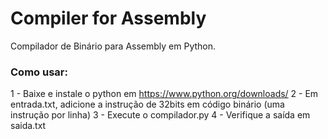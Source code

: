 # Compiler for Assembly
Compilador de Binário para Assembly em Python.

### Como usar:

1 - Baixe e instale o python em https://www.python.org/downloads/
2 - Em entrada.txt, adicione a instrução de 32bits em código binário (uma instrução por linha)
3 - Execute o compilador.py
4 - Verifique a saída em saida.txt
